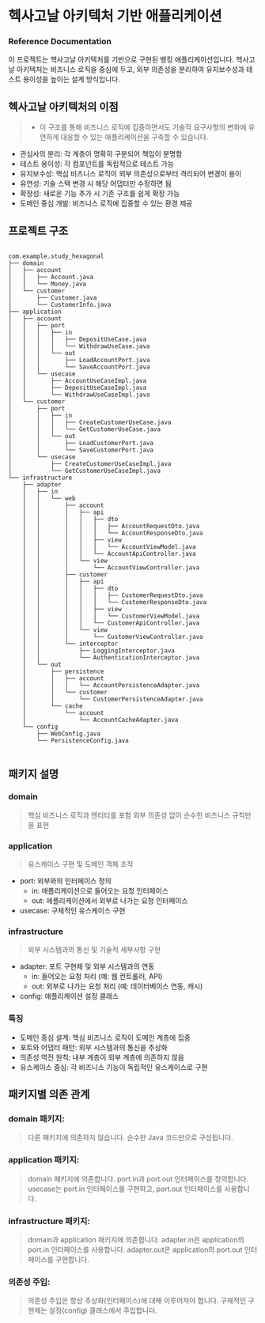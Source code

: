 # 헥사고날 아키텍처 기반 애플리케이션

### Reference Documentation
이 프로젝트는 헥사고날 아키텍처를 기반으로 구현된 뱅킹 애플리케이션입니다.
헥사고날 아키텍처는 비즈니스 로직을 중심에 두고, 외부 의존성을 분리하여 유지보수성과 테스트 용이성을 높이는 설계 방식입니다.

## **헥사고날 아키텍처의 이점**
>- 이 구조를 통해 비즈니스 로직에 집중하면서도 기술적 요구사항의 변화에 유연하게 대응할 수 있는 애플리케이션을 구축할 수 있습니다.

- 관심사의 분리: 각 계층이 명확히 구분되어 책임이 분명함
- 테스트 용이성: 각 컴포넌트를 독립적으로 테스트 가능
- 유지보수성: 핵심 비즈니스 로직이 외부 의존성으로부터 격리되어 변경이 용이
- 유연성: 기술 스택 변경 시 해당 어댑터만 수정하면 됨
- 확장성: 새로운 기능 추가 시 기존 구조를 쉽게 확장 가능
- 도메인 중심 개발: 비즈니스 로직에 집중할 수 있는 환경 제공

## 프로젝트 구조
```

com.example.study_hexagonal
├── domain
│   ├── account
│   │   ├── Account.java
│   │   └── Money.java
│   └── customer
│       ├── Customer.java
│       └── CustomerInfo.java
├── application
│   ├── account
│   │   ├── port
│   │   │   ├── in
│   │   │   │   ├── DepositUseCase.java
│   │   │   │   └── WithdrawUseCase.java
│   │   │   └── out
│   │   │       ├── LoadAccountPort.java
│   │   │       └── SaveAccountPort.java
│   │   └── usecase
│   │       ├── AccountUseCaseImpl.java
│   │       ├── DepositUseCaseImpl.java
│   │       └── WithdrawUseCaseImpl.java
│   └── customer
│       ├── port
│       │   ├── in
│       │   │   ├── CreateCustomerUseCase.java
│       │   │   └── GetCustomerUseCase.java
│       │   └── out
│       │       ├── LoadCustomerPort.java
│       │       └── SaveCustomerPort.java
│       └── usecase
│           ├── CreateCustomerUseCaseImpl.java
│           └── GetCustomerUseCaseImpl.java
└── infrastructure
    ├── adapter
    │   ├── in
    │   │   └── web
    │   │       ├── account
    │   │       │   ├── api
    │   │       │   │   ├── dto
    │   │       │   │   │   ├── AccountRequestDto.java
    │   │       │   │   │   └── AccountResponseDto.java
    │   │       │   │   ├── view
    │   │       │   │   │   └── AccountViewModel.java
    │   │       │   │   └── AccountApiController.java
    │   │       │   └── view
    │   │       │       └── AccountViewController.java
    │   │       ├── customer
    │   │       │   ├── api
    │   │       │   │   ├── dto
    │   │       │   │   │   ├── CustomerRequestDto.java
    │   │       │   │   │   └── CustomerResponseDto.java
    │   │       │   │   ├── view
    │   │       │   │   │   └── CustomerViewModel.java
    │   │       │   │   └── CustomerApiController.java
    │   │       │   └── view
    │   │       │       └── CustomerViewController.java
    │   │       └── interceptor
    │   │           ├── LoggingInterceptor.java
    │   │           └── AuthenticationInterceptor.java
    │   └── out
    │       ├── persistence
    │       │   ├── account
    │       │   │   └── AccountPersistenceAdapter.java
    │       │   └── customer
    │       │       └── CustomerPersistenceAdapter.java
    │       └── cache
    │           └── account
    │               └── AccountCacheAdapter.java
    └── config
        ├── WebConfig.java
        └── PersistenceConfig.java
        
```

## 패키지 설명

### domain
> 핵심 비즈니스 로직과 엔티티를 포함
외부 의존성 없이 순수한 비즈니스 규칙만을 표현
 
### application
> 유스케이스 구현 및 도메인 객체 조작

- port: 외부와의 인터페이스 정의
  - in: 애플리케이션으로 들어오는 요청 인터페이스
  - out: 애플리케이션에서 외부로 나가는 요청 인터페이스
- usecase: 구체적인 유스케이스 구현

### infrastructure
> 외부 시스템과의 통신 및 기술적 세부사항 구현

- adapter: 포트 구현체 및 외부 시스템과의 연동
  - in: 들어오는 요청 처리 (예: 웹 컨트롤러, API)
  - out: 외부로 나가는 요청 처리 (예: 데이터베이스 연동, 캐시)
- config: 애플리케이션 설정 클래스

### 특징
 
- 도메인 중심 설계: 핵심 비즈니스 로직이 도메인 계층에 집중
- 포트와 어댑터 패턴: 외부 시스템과의 통신을 추상화
- 의존성 역전 원칙: 내부 계층이 외부 계층에 의존하지 않음
- 유스케이스 중심: 각 비즈니스 기능이 독립적인 유스케이스로 구현


## 패키지별 의존 관계

### domain 패키지:
> 다른 패키지에 의존하지 않습니다.
순수한 Java 코드만으로 구성됩니다.

### application 패키지:
> domain 패키지에 의존합니다.
port.in과 port.out 인터페이스를 정의합니다.
usecase는 port.in 인터페이스를 구현하고, port.out 인터페이스를 사용합니다.

### infrastructure 패키지:
> domain과 application 패키지에 의존합니다.
adapter.in은 application의 port.in 인터페이스를 사용합니다.
adapter.out은 application의 port.out 인터페이스를 구현합니다.

### 의존성 주입:
> 의존성 주입은 항상 추상화(인터페이스)에 대해 이루어져야 합니다.
구체적인 구현체는 설정(config) 클래스에서 주입합니다.

 



